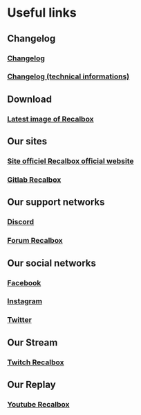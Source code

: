 # Useful links

## Changelog

### [Changelog](https://gitlab.com/recalbox/recalbox/raw/master/RELEASE-NOTES.md)

### [Changelog \(technical informations\)](https://gitlab.com/recalbox/recalbox/raw/master/CHANGELOG.md)

## Download

### [Latest image of Recalbox](https://archive.recalbox.com/)

## Our sites

### [Site officiel Recalbox official website](https://www.recalbox.com/)

### [Gitlab Recalbox](https://gitlab.com/recalbox/recalbox/)

## Our support networks

### [Discord](https://discord.gg/NbQFbGM)

### [Forum Recalbox](https://forum.recalbox.com/)

## Our social networks

### [Facebook](https://www.facebook.com/recalbox)

### [Instagram](https://instagram.com/recalbox/)

### [Twitter](https://twitter.com/recalbox)

## Our Stream

### [Twitch Recalbox](https://www.twitch.tv/recalbox)

## Our Replay

### [Youtube Recalbox](https://www.youtube.com/channel/UCfcqrtnHwB84YQlVN75PRfQ/featured)

